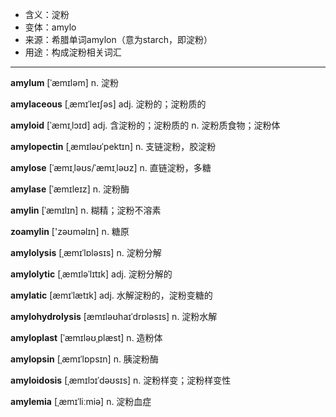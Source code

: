 - <span class="definition">含义：淀粉</span>
- <span class="definition">变体：amylo</span>
- <span class="definition">来源：希腊单词amylon（意为starch，即淀粉）</span>
- <span class="definition">用途：构成淀粉相关词汇</span>

---

<span class="vocabulary">**amylum**</span> [ˈæmɪləm] n. 淀粉

<span class="vocabulary">**amylaceous**</span> [ˌæmɪˈleɪʃəs] adj. 淀粉的；淀粉质的   

<span class="vocabulary">**amyloid**</span> [ˈæmɪˌlɔɪd] adj. 含淀粉的；淀粉质的 n. 淀粉质食物；淀粉体 

<span class="vocabulary">**amylopectin**</span> [ˌæmɪləʊˈpektɪn] n. 支链淀粉，胶淀粉

<span class="vocabulary">**amylose**</span> [ˈæmɪˌləʊs/ˈæmɪˌləʊz] n. 直链淀粉，多糖

<span class="vocabulary">**amylase**</span> [ˈæmɪleɪz] n. 淀粉酶  

<span class="vocabulary">**amylin**</span> [ˈæmɪlɪn] n. 糊精；淀粉不溶素

<span class="vocabulary">**zoamylin**</span> ['zəʊməlɪn] n. 糖原

<span class="vocabulary">**amylolysis**</span> [ˌæmɪˈlɒlәsɪs] n. 淀粉分解

<span class="vocabulary">**amylolytic**</span> [ˌæmɪləˈlɪtɪk] adj. 淀粉分解的

<span class="vocabulary">**amylatic**</span> [æmɪˈlætɪk] adj. 水解淀粉的，淀粉变糖的

<span class="vocabulary">**amylohydrolysis**</span> [æmɪləʊhaɪˈdrɒlәsɪs] n. 淀粉水解

<span class="vocabulary">**amyloplast**</span> [ˈæmɪləʊˌplæst] n. 造粉体

<span class="vocabulary">**amylopsin**</span> [ˌæmɪˈlɒpsɪn] n. 胰淀粉酶


<span class="vocabulary">**amyloidosis**</span> [ˌæmɪlɔɪˈdəʊsɪs] n. 淀粉样变；淀粉样变性

<span class="vocabulary">**amylemia**</span> [ˌæmɪˈliːmiə] n. 淀粉血症


